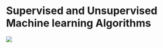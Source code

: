 # Supervised and Unsupervised Machine learning Algorithms

<picture>
  <img src="file:///C:/Users/pc/Pictures/Saved%20Pictures/machinelearning.svg">
</picture>
